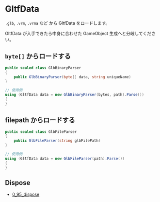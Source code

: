 # GltfData

`.glb`, `.vrm`, `.vrma` など から GltfData をロードします。

GltfData が入手できたら中身に合わせた GameObject 生成へと分岐してください。

## `byte[]` からロードする

```cs
public sealed class GlbBinaryParser
{
    public GlbBinaryParser(byte[] data, string uniqueName)
}

// 使用例
using (GltfData data = new GlbBinaryParser(bytes, path).Parse())
{
}
```

## filepath からロードする

```cs
public sealed class GlbFileParser
{
    public GlbFileParser(string glbFilePath)
}

// 使用例
using (GltfData data = new GlbFileParser(path).Parse())
{
}
```

## Dispose

- [0_95_dispose](/api/0_95_dispose)
